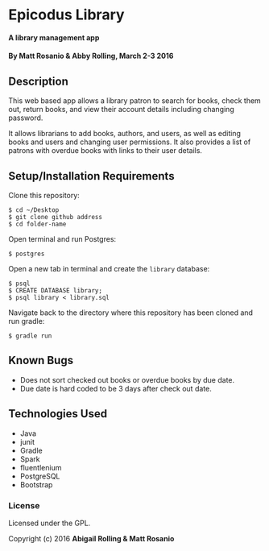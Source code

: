 # Epicodus Library

#### A library management app

#### By Matt Rosanio & Abby Rolling, March 2-3 2016

## Description

This web based app allows a library patron to search for books, check them out, return books, and view their account details including changing password.

It allows librarians to add books, authors, and users, as well as editing books and users and changing user permissions. It also provides a list of patrons with overdue books with links to their user details.


## Setup/Installation Requirements

Clone this repository:
```
$ cd ~/Desktop
$ git clone github address
$ cd folder-name
```

Open terminal and run Postgres:
```
$ postgres
```

Open a new tab in terminal and create the `library` database:
```
$ psql
$ CREATE DATABASE library;
$ psql library < library.sql
```

Navigate back to the directory where this repository has been cloned and run gradle:
```
$ gradle run
```

## Known Bugs

- Does not sort checked out books or overdue books by due date.
- Due date is hard coded to be 3 days after check out date.

## Technologies Used

* Java
* junit
* Gradle
* Spark
* fluentlenium
* PostgreSQL
* Bootstrap

### License

Licensed under the GPL.

Copyright (c) 2016 **Abigail Rolling & Matt Rosanio**
